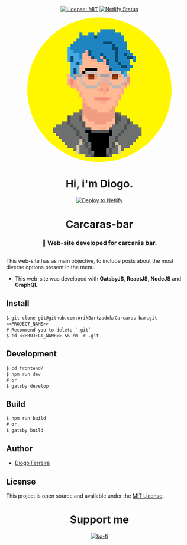 <div align="center" style="margin-bottom:30px">

[![License: MIT](https://img.shields.io/badge/License-MIT-blue.svg)](https://opensource.org/licenses/MIT) [![Netlify Status](https://api.netlify.com/api/v1/badges/01a2e2de-d57d-4d89-8322-95685000e60f/deploy-status)](https://app.netlify.com/sites/carcaras/deploys/)

<img src="frontend/src/assets/images/diogo_pixel.png" alt="Pixel art" style="border-radius:50%;"/>

# Hi, i'm Diogo.

[![Deploy to Netlify](https://www.netlify.com/img/deploy/button.svg)](https://carcaras.netlify.com?repository=https://github.com/ArikBartzadok/Carcaras-bar/) 

# Carcaras-bar

### 🍺 Web-site developed for carcarás bar.

</div>

This web-site has as main objective, to include posts about the most diverse options present in the menu.

- This web-site was developed with **GatsbyJS**, **ReactJS**, **NodeJS** and **GraphQL**.

## Install

```
$ git clone git@github.com:ArikBartzadok/Carcaras-bar.git <<PROJECT_NAME>>
# Recommend you to delete `.git`
$ cd <<PROJECT_NAME>> && rm -r .git
```

## Development
```
$ cd frontend/
$ npm run dev
# or
$ gatsby develop
```

## Build
```
$ npm run build
# or
$ gatsby build
```

## Author

- [Diogo Ferreira](https://diogodeveloper.netlify.com/)

## License

This project is open source and available under the [MIT License](LICENSE).


<div align="center" style="margin-bottom:30px">

# Support me  
[![ko-fi](https://www.ko-fi.com/img/githubbutton_sm.svg)](https://ko-fi.com/C0C81IJH6)

</div>
